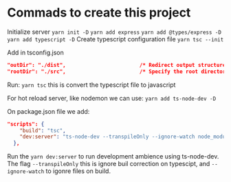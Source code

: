 # Commads to create this project

Initialize server
`yarn init -D`
`yarn add express`
`yarn add @types/express -D`
`yarn add typescript -D`
Create typescript configuration file
`yarn tsc --init`

Add in tsconfig.json

```json
"outDir": "./dist",                        /* Redirect output structure to the directory. */
"rootDir": "./src",                        /* Specify the root directory of input files. Use to control the

```

Run: `yarn tsc`
this is convert the typescript file to javascript

For hot reload server, like nodemon we can use:
`yarn add ts-node-dev -D`

On package.json file we add:

```json
"scripts": {
    "build": "tsc",
    "dev:server": "ts-node-dev --transpileOnly --ignore-watch node_modules src/server.ts"
  },
```

Run the `yarn dev:server` to run development ambience using ts-node-dev. The flag `--transpileOnly`
this is ignore buil correction on typescipt, and `--ignore-watch` to igonre files on build.
